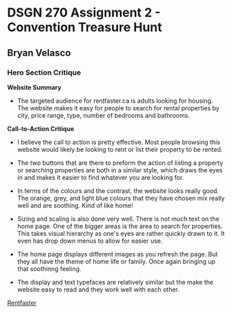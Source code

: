 # DSGN 270 Assignment 2 - Convention Treasure Hunt
## Bryan Velasco

### Hero Section Critique 

**Website Summary**

- The targeted audience for rentfaster.ca is adults looking for housing. The website makes it easy for people to search for rental properties by city, price range, type, number of bedrooms and bathrooms.


**Call-to-Action Critique**

- I believe the call to action is pretty effective. Most people browsing this website would likely be looking to rent or list their property to be rented. 

- The two buttons that are there to preform the action of listing a property or searching properties are both in a similar style, which draws the eyes in and makes it easier to find whatever you are looking for. 

- In terms of the colours and the contrast, the website looks really good. The orange, grey, and light blue colours that they have chosen mix really well and are soothing. Kind of like home! 

- Sizing and scaling is also done very well. There is not much text on the home page. One of the bigger areas is the area to search for properties. This takes visual hierarchy as one's eyes are rather quickly drawn to it.  It even has drop down menus to allow for easier use. 

- The home page displays different images as you refresh the page. But they all have the theme of home life or family. Once again bringing up that soothinng feeling. 

- The display and text typefaces are relatively similar but the make the website easy to read and they work well with each other. 


[Rentfaster](https://user-images.githubusercontent.com/97326786/150910678-60204a44-17e1-4121-bfea-b8636b934bd8.png)
